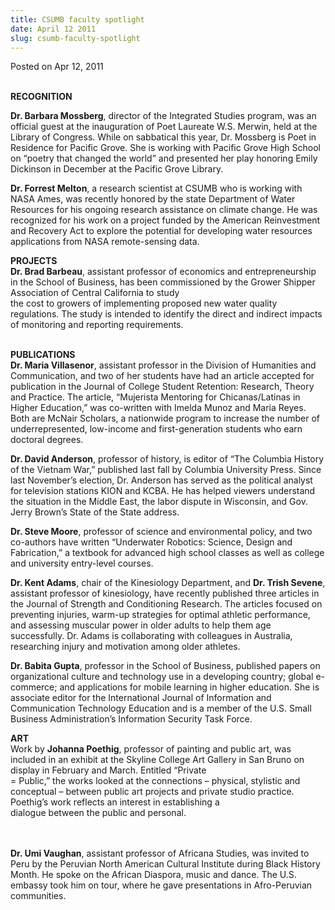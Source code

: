```yaml
---
title: CSUMB faculty spotlight
date: April 12 2011
slug: csumb-faculty-spotlight
---
```


 



<span class="date">Posted on Apr 12, 2011    </span>
<p><br>
<strong>RECOGNITION</strong></br></p>
<p><strong>Dr. Barbara Mossberg</strong>, director of the
Integrated Studies program, was an official guest at the
inauguration of Poet Laureate W.S. Merwin, held at the Library of
Congress. While on sabbatical this year, Dr. Mossberg is Poet in
Residence for Pacific Grove. She is working with Pacific Grove High
School on &#x201C;poetry that changed the world&#x201D; and presented her play
honoring Emily Dickinson in December at the Pacific Grove
Library.</p>
<p><strong>Dr. Forrest Melton</strong>, a research scientist at
CSUMB who is working with NASA Ames, was recently honored by the
state Department of Water Resources for his ongoing research
assistance on climate change. He was recognized for his work on a
project funded by the American Reinvestment and Recovery Act to
explore the potential for developing water resources applications
from NASA remote-sensing data.</p>
<p><strong>PROJECTS</strong><br>
<strong>Dr. Brad Barbeau</strong>, assistant professor of economics
and entrepreneurship in the School of Business, has been
commissioned by the Grower Shipper Association of Central
California to study<br>
the cost to growers of implementing proposed new water quality
regulations. The study is intended to identify the direct and
indirect impacts of monitoring and reporting requirements.</br></br></p>
<p><strong>PUBLICATIONS</strong><br>
<strong>Dr. Maria Villasenor</strong>, assistant professor in the
Division of Humanities and Communication, and two of her students
have had an article accepted for publication in the Journal of
College Student Retention: Research, Theory and Practice. The
article, &#x201C;Mujerista Mentoring for Chicanas/Latinas in Higher
Education,&#x201D; was co-written with Imelda Munoz and Maria Reyes. Both
are McNair Scholars, a nationwide program to increase the number of
underrepresented, low-income and first-generation students who earn
doctoral degrees.</br></p>
<p><strong>Dr. David Anderson</strong>, professor of history, is
editor of &#x201C;The Columbia History of the Vietnam War,&#x201D; published last
fall by Columbia University Press. Since last November&#x2019;s election,
Dr. Anderson has served as the political analyst for television
stations KION and KCBA. He has helped viewers understand the
situation in the Middle East, the labor dispute in Wisconsin, and
Gov. Jerry Brown&#x2019;s State of the State address.</p>
<p><strong>Dr. Steve Moore</strong>, professor of science and
environmental policy, and two co-authors have written &#x201C;Underwater
Robotics: Science, Design and Fabrication,&#x201D; a textbook for advanced
high school classes as well as college and university entry-level
courses.</p>
<p><strong>Dr. Kent Adams</strong>, chair of the Kinesiology
Department, and <strong>Dr. Trish Sevene</strong>, assistant
professor of kinesiology, have recently published three articles in
the Journal of Strength and Conditioning Research. The articles
focused on preventing injuries, warm-up strategies for optimal
athletic performance, and assessing muscular power in older adults
to help them age successfully. Dr. Adams is collaborating with
colleagues in Australia, researching injury and motivation among
older athletes.</p>
<p><strong>Dr. Babita Gupta</strong>, professor in the School of
Business, published papers on organizational culture and technology
use in a developing country; global e-commerce; and applications
for mobile learning in higher education. She is associate editor
for the International Journal of Information and Communication
Technology Education and is a member of the U.S. Small Business
Administration&#x2019;s Information Security Task Force.</p>
<p><strong>ART</strong><br>
Work by <strong>Johanna Poethig</strong>, professor of painting and
public art, was included in an exhibit at the Skyline College Art
Gallery in San Bruno on display in February and March. Entitled
&#x201C;Private<br>
= Public,&#x201D; the works looked at the connections &#x2013; physical,
stylistic and conceptual &#x2013; between public art projects and private
studio practice. Poethig&#x2019;s work reflects an interest in
establishing a<br>
dialogue between the public and personal.</br></br></br></p>
<p><strong>Dr. Umi Vaughan</strong>, assistant professor of
Africana Studies, was invited to Peru by the Peruvian North
American Cultural Institute during Black History Month. He spoke on
the African Diaspora, music and dance. The U.S. embassy took him on
tour, where he gave presentations in Afro-Peruvian
communities.<br>
&#xA0;</br></p>





 
